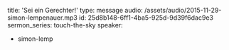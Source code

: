 title: 'Sei ein Gerechter!'
type: message
audio: /assets/audio/2015-11-29-simon-lempenauer.mp3
id: 25d8b148-6ff1-4ba5-925d-9d39f6dac9e3
sermon_series: touch-the-sky
speaker:
  - simon-lemp
